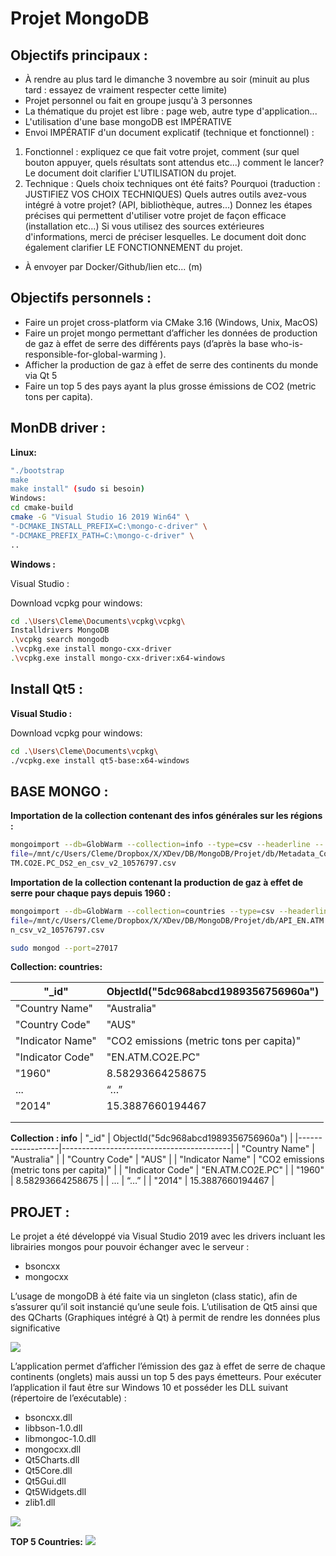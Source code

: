 
# Projet MongoDB
## Objectifs principaux :
* À rendre au plus tard le dimanche 3 novembre au soir (minuit au plus tard : essayez de vraiment respecter cette limite)
* Projet personnel ou fait en groupe jusqu'à 3 personnes
* La thématique du projet est libre : page web, autre type d'application...
* L'utilisation d'une base mongoDB est IMPÉRATIVE
* Envoi IMPÉRATIF d'un document explicatif (technique et fonctionnel) :
1. Fonctionnel : expliquez ce que fait votre projet, comment (sur quel bouton appuyer, quels résultats sont attendus etc...) comment le lancer? Le document doit clarifier L'UTILISATION du projet.
2. Technique : Quels choix techniques ont été faits? Pourquoi (traduction : JUSTIFIEZ VOS CHOIX TECHNIQUES) Quels autres outils avez-vous intégré à votre projet? (API, bibliothèque, autres...) Donnez les étapes précises qui permettent d'utiliser votre projet de façon efficace (installation etc...) Si vous utilisez des sources extérieures d'informations, merci de préciser lesquelles. Le document doit donc également clarifier LE FONCTIONNEMENT du projet.
* À envoyer par Docker/Github/lien etc... (m)

## Objectifs personnels :
* Faire un projet cross-platform via CMake 3.16 (Windows, Unix, MacOS)
* Faire un projet mongo permettant d’afficher les données de production de gaz à effet de serre des différents pays (d’après la base who-is-responsible-for-global-warming ).
* Afficher la production de gaz à effet de serre des continents du monde via Qt 5
* Faire un top 5 des pays ayant la plus grosse émissions de CO2 (metric tons per capita).

## __MonDB driver :__
__Linux:__
```bash
"./bootstrap
make
make install" (sudo si besoin)
Windows:
cd cmake-build
cmake -G "Visual Studio 16 2019 Win64" \
"-DCMAKE_INSTALL_PREFIX=C:\mongo-c-driver" \
"-DCMAKE_PREFIX_PATH=C:\mongo-c-driver" \
..
```
__Windows :__
<p> Visual Studio :</p>

<p> Download vcpkg pour windows: </p>

```bash
cd .\Users\Cleme\Documents\vcpkg\vcpkg\
Installdrivers MongoDB
.\vcpkg search mongodb
.\vcpkg.exe install mongo-cxx-driver
.\vcpkg.exe install mongo-cxx-driver:x64-windows
```

## __Install Qt5 :__

__Visual Studio :__

 <p> Download vcpkg pour windows: </p>

```bash 
cd .\Users\Cleme\Documents\vcpkg\
./vcpkg.exe install qt5-base:x64-windows
```

## BASE MONGO :
__Importation de la collection contenant des infos générales sur les régions :__

```bash 
mongoimport --db=GlobWarm --collection=info --type=csv --headerline --
file=/mnt/c/Users/Cleme/Dropbox/X/XDev/DB/MongoDB/Projet/db/Metadata_Country_API_EN.A
TM.CO2E.PC_DS2_en_csv_v2_10576797.csv
```

__Importation de la collection contenant la production de gaz à effet de serre pour chaque pays
depuis 1960 :__

```bash 
mongoimport --db=GlobWarm --collection=countries --type=csv --headerline --
file=/mnt/c/Users/Cleme/Dropbox/X/XDev/DB/MongoDB/Projet/db/API_EN.ATM.CO2E.PC_DS2_e
n_csv_v2_10576797.csv
```
```bash 
sudo mongod --port=27017
```
__Collection: countries:__

| "_id"            | ObjectId("5dc968abcd1989356756960a")     |
|------------------|------------------------------------------|
| "Country Name"   | "Australia"                              |
| "Country Code"   | "AUS"                                    |
| "Indicator Name" | "CO2 emissions (metric tons per capita)" |
| "Indicator Code" | "EN.ATM.CO2E.PC"                         |
| "1960"           | 8.58293664258675                         |
|  ...             | “…”                                      |
| "2014"           | 15.3887660194467                         |
|                  |                                          |
|                  |                                          |

__Collection : info__
| "_id"            | ObjectId("5dc968abcd1989356756960a")     |
|------------------|------------------------------------------|
| "Country Name"   | "Australia"                              |
| "Country Code"   | "AUS"                                    |
| "Indicator Name" | "CO2 emissions (metric tons per capita)" |
| "Indicator Code" | "EN.ATM.CO2E.PC"                         |
| "1960"           | 8.58293664258675                         |
|  ...             | “…”                                      |
| "2014"           | 15.3887660194467                         |


## PROJET :
<p> Le projet a été développé via Visual Studio 2019 avec les drivers incluant les librairies mongos pour
pouvoir échanger avec le serveur : </p>

* bsoncxx
* mongocxx

<p>L’usage de mongoDB à été faite via un singleton (class static), afin de s’assurer qu’il soit instancié
qu’une seule fois.
L’utilisation de Qt5 ainsi que des QCharts (Graphiques intégré à Qt) à permit de rendre les données
plus significative</p>

<img src="https://github.com/ClementGib/Global-Warming-responsible-Co2-emission-/blob/master/image/TP_Mongo-Gibert_Cl%C3%A9ment_all.jpg">

<p> L’application permet d’afficher l’émission des gaz à effet de serre de chaque continents (onglets)
mais aussi un top 5 des pays émetteurs.
Pour exécuter l’application il faut être sur Windows 10 et posséder les DLL suivant (répertoire de
l’exécutable) : </p>

* bsoncxx.dll
* libbson-1.0.dll
* libmongoc-1.0.dll
* mongocxx.dll
* Qt5Charts.dll
* Qt5Core.dll
* Qt5Gui.dll
* Qt5Widgets.dll
* zlib1.dll

<img src="https://github.com/ClementGib/Global-Warming-responsible-Co2-emission-/blob/master/image/TP_Mongo-Gibert_Cl%C3%A9ment_gaz.jpg">

__TOP 5 Countries:__
<img src="https://github.com/ClementGib/Global-Warming-responsible-Co2-emission-/blob/master/image/TP_Mongo-Gibert_Cl%C3%A9ment_graph.jpg">
